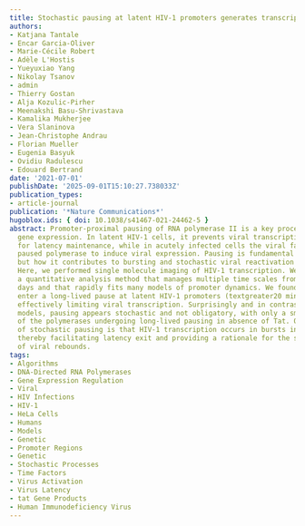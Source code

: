 ```yaml
---
title: Stochastic pausing at latent HIV-1 promoters generates transcriptional bursting
authors:
- Katjana Tantale
- Encar Garcia-Oliver
- Marie-Cécile Robert
- Adèle L'Hostis
- Yueyuxiao Yang
- Nikolay Tsanov
- admin
- Thierry Gostan
- Alja Kozulic-Pirher
- Meenakshi Basu-Shrivastava
- Kamalika Mukherjee
- Vera Slaninova
- Jean-Christophe Andrau
- Florian Mueller
- Eugenia Basyuk
- Ovidiu Radulescu
- Edouard Bertrand
date: '2021-07-01'
publishDate: '2025-09-01T15:10:27.738033Z'
publication_types:
- article-journal
publication: '*Nature Communications*'
hugoblox.ids: { doi: 10.1038/s41467-021-24462-5 }
abstract: Promoter-proximal pausing of RNA polymerase II is a key process regulating
  gene expression. In latent HIV-1 cells, it prevents viral transcription and is essential
  for latency maintenance, while in acutely infected cells the viral factor Tat releases
  paused polymerase to induce viral expression. Pausing is fundamental for HIV-1,
  but how it contributes to bursting and stochastic viral reactivation is unclear.
  Here, we performed single molecule imaging of HIV-1 transcription. We developed
  a quantitative analysis method that manages multiple time scales from seconds to
  days and that rapidly fits many models of promoter dynamics. We found that RNA polymerases
  enter a long-lived pause at latent HIV-1 promoters (textgreater20 minutes), thereby
  effectively limiting viral transcription. Surprisingly and in contrast to current
  models, pausing appears stochastic and not obligatory, with only a small fraction
  of the polymerases undergoing long-lived pausing in absence of Tat. One consequence
  of stochastic pausing is that HIV-1 transcription occurs in bursts in latent cells,
  thereby facilitating latency exit and providing a rationale for the stochasticity
  of viral rebounds.
tags:
- Algorithms
- DNA-Directed RNA Polymerases
- Gene Expression Regulation
- Viral
- HIV Infections
- HIV-1
- HeLa Cells
- Humans
- Models
- Genetic
- Promoter Regions
- Genetic
- Stochastic Processes
- Time Factors
- Virus Activation
- Virus Latency
- tat Gene Products
- Human Immunodeficiency Virus
---
```

